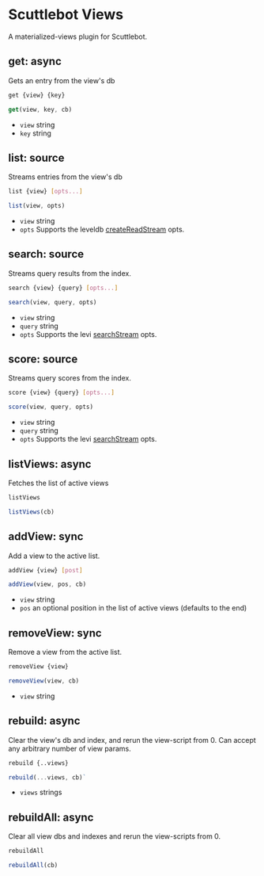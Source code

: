 # Scuttlebot Views

A materialized-views plugin for Scuttlebot.


## get: async

Gets an entry from the view's db

```bash
get {view} {key}
```
```js
get(view, key, cb)
```

- `view` string
- `key` string


## list: source

Streams entries from the view's db

```bash
list {view} [opts...]
```
```js
list(view, opts)
```

- `view` string
- `opts` Supports the leveldb [createReadStream](https://github.com/level/levelup#createReadStream) opts.


## search: source

Streams query results from the index.

```bash
search {view} {query} [opts...]
```
```js
search(view, query, opts)
```

- `view` string
- `query` string
- `opts` Supports the levi [searchStream](https://github.com/cshum/levi#searchstreamquery-options) opts.


## score: source

Streams query scores from the index.

```bash
score {view} {query} [opts...]
```
```js
score(view, query, opts)
```

- `view` string
- `query` string
- `opts` Supports the levi [searchStream](https://github.com/cshum/levi#searchstreamquery-options) opts.


## listViews: async

Fetches the list of active views

```bash
listViews
```
```js
listViews(cb)
```


## addView: sync

Add a view to the active list.

```bash
addView {view} [post]
```
```js
addView(view, pos, cb)
````

 - `view` string
 - `pos` an optional position in the list of active views (defaults to the end)


## removeView: sync

Remove a view from the active list.

```bash
removeView {view}
```
```js
removeView(view, cb)
```

 - `view` string


## rebuild: async

Clear the view's db and index, and rerun the view-script from 0. Can accept any arbitrary number of view params.

```bash
rebuild {..views}
```
```js
rebuild(...views, cb)` 
```

 - `views` strings


## rebuildAll: async

Clear all view dbs and indexes and rerun the view-scripts from 0.

```bash
rebuildAll
```
```js
rebuildAll(cb)
```